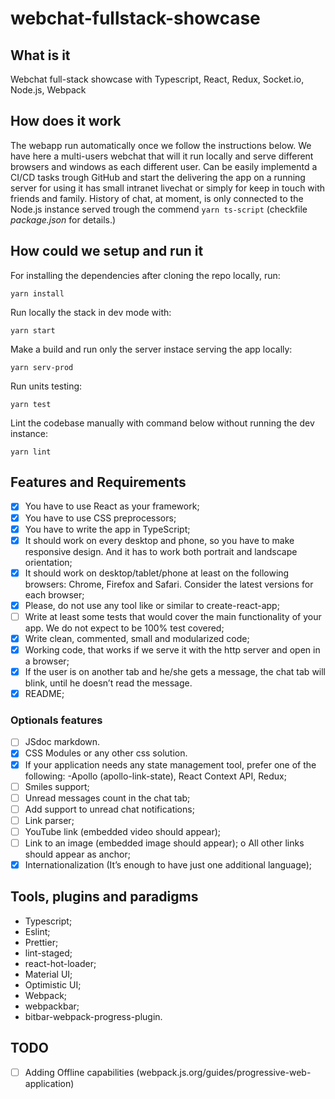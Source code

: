 # webchat-fullstack-showcase

## What is it

Webchat full-stack showcase with Typescript, React, Redux, Socket.io, Node.js, Webpack

## How does it work

The webapp run automatically once we follow the instructions below. We have here a multi-users webchat that will it run locally and serve different browsers and windows as each different user. Can be easily implementd a CI/CD tasks trough GitHub and start the delivering the app on a running server for using it has small intranet livechat or simply for keep in touch with friends and family. History of chat, at moment, is only connected to the Node.js instance served trough the commend `yarn ts-script` (checkfile _package.json_ for details.)

## How could we setup and run it

For installing the dependencies after cloning the repo locally, run:

```shell
yarn install
```

Run locally the stack in dev mode with:

```shell
yarn start
```

Make a build and run only the server instace serving the app locally:

```shell
yarn serv-prod
```

Run units testing:

```shell
yarn test
```

Lint the codebase manually with command below without running the dev instance:

```shell
yarn lint
```

## Features and Requirements

- [x] You have to use React as your framework;
- [x] You have to use CSS preprocessors;
- [x] You have to write the app in TypeScript;
- [x] It should work on every desktop and phone, so you have to make responsive
      design. And it has to work both portrait and landscape orientation;
- [x] It should work on desktop/tablet/phone at least on the following browsers:
      Chrome, Firefox and Safari. Consider the latest versions for each browser;
- [x] Please, do not use any tool like or similar to create-react-app;
- [ ] Write at least some tests that would cover the main functionality of your app.
      We do not expect to be 100% test covered;
- [x] Write clean, commented, small and modularized code;
- [x] Working code, that works if we serve it with the http server and open in a
      browser;
- [x] If the user is on another tab and he/she gets a message, the chat tab will blink,
      until he doesn’t read the message.
- [x] README;

### Optionals features

- [ ] JSdoc markdown.
- [x] CSS Modules or any other css solution.
- [x] If your application needs any state management tool, prefer one of the
      following: -Apollo (apollo-link-state), React Context API, Redux;
- [ ] Smiles support;
- [ ] Unread messages count in the chat tab;
- [ ] Add support to unread chat notifications;
- [ ] Link parser;
- [ ] YouTube link (embedded video should appear);
- [ ] Link to an image (embedded image should appear); o All other links should appear as anchor;
- [x] Internationalization (It’s enough to have just one additional language);

## Tools, plugins and paradigms

- Typescript;
- Eslint;
- Prettier;
- lint-staged;
- react-hot-loader;
- Material UI;
- Optimistic UI;
- Webpack;
- webpackbar;
- bitbar-webpack-progress-plugin.

## TODO

- [ ] Adding Offline capabilities (webpack.js.org/guides/progressive-web-application)
